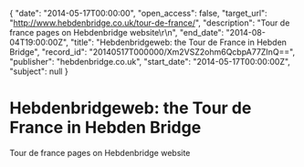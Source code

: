 {
  "date": "2014-05-17T00:00:00", 
  "open_access": false, 
  "target_url": "http://www.hebdenbridge.co.uk/tour-de-france/", 
  "description": "Tour de france pages on Hebdenbridge website\r\n", 
  "end_date": "2014-08-04T19:00:00Z", 
  "title": "Hebdenbridgeweb: the Tour de France in Hebden Bridge", 
  "record_id": "20140517T000000/Xm2VSZ2ohm6QcbpA77ZInQ==", 
  "publisher": "hebdenbridge.co.uk", 
  "start_date": "2014-05-17T00:00:00Z", 
  "subject": null
}

# Hebdenbridgeweb: the Tour de France in Hebden Bridge

Tour de france pages on Hebdenbridge website
